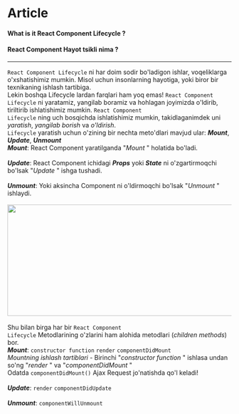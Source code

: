 # Article
#### What is it React Component Lifecycle ?
#### React Component Hayot tsikli nima ?

***
<code>React Component Lifecycle</code> ni har doim sodir bo'ladigon ishlar, voqeliklarga o'xshatishimiz mumkin. Misol uchun insonlarning hayotiga, 
yoki biror bir texnikaning ishlash tartibiga. <br/> Lekin boshqa Lifecycle lardan farqlari ham yoq emas! <code>React Component Lifecycle</code>  ni yaratamiz, yangilab boramiz va hohlagan joyimizda o'ldirib, tiriltirib ishlatishimiz mumkin.
<code>React Component Lifecycle</code> ning uch bosqichda ishlatishimiz mumkin, takidlaganimdek uni _yaratish_, _yangilab borish_ va  _o'ldirish_. <br /> <code>Lifecycle</code> yaratish uchun o'zining bir nechta meto'dlari mavjud ular: ***Mount***,  ***Update***,  ***Unmount***  <br/>
***Mount***: React Component yaratilganda "_Mount_ " holatida bo'ladi. <br/> <br/>
***Update***: React Component ichidagi ***Props*** yoki ***State*** ni o'zgartirmoqchi bo'lsak "_Update_ " ishga tushadi. <br/> <br/>
***Unmount***: Yoki aksincha Component ni o'ldirmoqchi bo'lsak "_Unmount_ " ishlaydi. <br/> <br/> 
<img src="https://miro.medium.com/max/446/1*e_kVCG_KA1XLT_14b9iEfg.png" height="250px" width="580x" /> <br /> <br />
Shu bilan birga har bir <code>React Component Lifecycle</code> Metodlarining o'zlarini ham alohida metodlari (_children methods_) bor. <br/>
***Mount***: <code>constructor function</code> <code>render</code> <code>componentDidMount</code> <br> 
_Mountning ishlash tartiblari_ - Birinchi "_constructor function_ " ishlasa undan so'ng "_render_ " va "_componentDidMount_ " <br>
Odatda <code>componentDidMount()</code> Ajax Request jo'natishda qo'l keladi! <br> <br>
***Update***: <code>render</code> <code>componentDidUpdate</code> <br> <br>
***Unmount***: <code>componentWillUnmount</code> <br>
